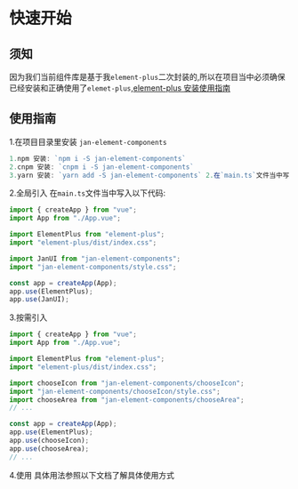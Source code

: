 # 快速开始

## 须知

因为我们当前组件库是基于我`element-plus`二次封装的,所以在项目当中必须确保已经安装和正确使用了`elemet-plus`,[element-plus 安装使用指南](https://element-plus.org/en-US/guide/installation.html)

## 使用指南

1.在项目目录里安装 `jan-element-components`

```js
1.npm 安装: `npm i -S jan-element-components`
2.cnpm 安装: `cnpm i -S jan-element-components`
3.yarn 安装: `yarn add -S jan-element-components` 2.在`main.ts`文件当中写入以下代码:
```

2.全局引入
在`main.ts`文件当中写入以下代码:

```js
import { createApp } from "vue";
import App from "./App.vue";

import ElementPlus from "element-plus";
import "element-plus/dist/index.css";

import JanUI from "jan-element-components";
import "jan-element-components/style.css";

const app = createApp(App);
app.use(ElementPlus);
app.use(JanUI);
```

3.按需引入

```js
import { createApp } from "vue";
import App from "./App.vue";

import ElementPlus from "element-plus";
import "element-plus/dist/index.css";

import chooseIcon from "jan-element-components/chooseIcon";
import "jan-element-components/chooseIcon/style.css";
import chooseArea from "jan-element-components/chooseArea";
// ...

const app = createApp(App);
app.use(ElementPlus);
app.use(chooseIcon);
app.use(chooseArea);
// ...
```

4.使用
具体用法参照以下文档了解具体使用方式
